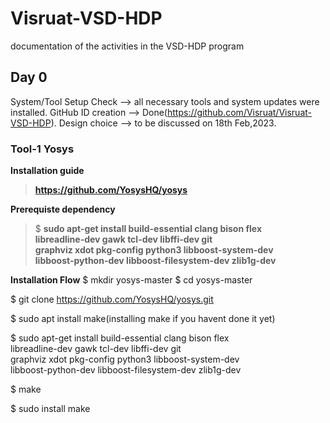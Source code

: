 # Visruat-VSD-HDP
documentation of the activities in the VSD-HDP program

## Day 0 
System/Tool Setup Check --> all necessary tools and system updates were installed.
GitHub ID creation --> Done(https://github.com/Visruat/Visruat-VSD-HDP).
Design choice --> to be discussed on 18th Feb,2023.

### Tool-1 Yosys 
__Installation guide__
> __https://github.com/YosysHQ/yosys__

__Prerequiste dependency__
>$ __sudo apt-get install build-essential clang bison flex \
	libreadline-dev gawk tcl-dev libffi-dev git \
	graphviz xdot pkg-config python3 libboost-system-dev \
	libboost-python-dev libboost-filesystem-dev zlib1g-dev__
	
__Installation Flow__
$ mkdir yosys-master
$ cd yosys-master

$ git clone https://github.com/YosysHQ/yosys.git

$ sudo apt install make(installing make if you havent done it yet)

$ sudo apt-get install build-essential clang bison flex \
    libreadline-dev gawk tcl-dev libffi-dev git \
    graphviz xdot pkg-config python3 libboost-system-dev \
    libboost-python-dev libboost-filesystem-dev zlib1g-dev

$ make

$ sudo install make
 

 
